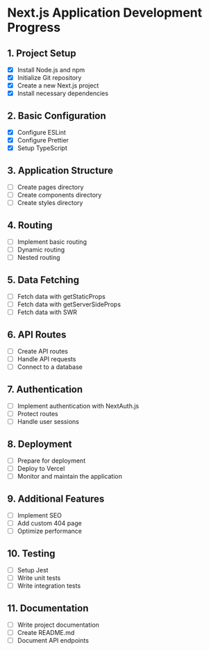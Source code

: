 # Next.js Application Development Progress

## 1. Project Setup

- [x] Install Node.js and npm
- [x] Initialize Git repository
- [x] Create a new Next.js project
- [x] Install necessary dependencies

## 2. Basic Configuration

- [x] Configure ESLint
- [x] Configure Prettier
- [x] Setup TypeScript

## 3. Application Structure

- [ ] Create pages directory
- [ ] Create components directory
- [ ] Create styles directory

## 4. Routing

- [ ] Implement basic routing
- [ ] Dynamic routing
- [ ] Nested routing

## 5. Data Fetching

- [ ] Fetch data with getStaticProps
- [ ] Fetch data with getServerSideProps
- [ ] Fetch data with SWR

## 6. API Routes

- [ ] Create API routes
- [ ] Handle API requests
- [ ] Connect to a database

## 7. Authentication

- [ ] Implement authentication with NextAuth.js
- [ ] Protect routes
- [ ] Handle user sessions

## 8. Deployment

- [ ] Prepare for deployment
- [ ] Deploy to Vercel
- [ ] Monitor and maintain the application

## 9. Additional Features

- [ ] Implement SEO
- [ ] Add custom 404 page
- [ ] Optimize performance

## 10. Testing

- [ ] Setup Jest
- [ ] Write unit tests
- [ ] Write integration tests

## 11. Documentation

- [ ] Write project documentation
- [ ] Create README.md
- [ ] Document API endpoints
